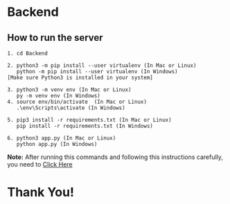 # Backend

## How to run the server
```
1. cd Backend

2. python3 -m pip install --user virtualenv (In Mac or Linux)
   python -m pip install --user virtualenv (In Windows) 
[Make sure Python3 is installed in your system]

3. python3 -m venv env (In Mac or Linux)
   py -m venv env (In Windows) 
4. source env/bin/activate  (In Mac or Linux)
   .\env\Scripts\activate (In Windows) 
   
5. pip3 install -r requirements.txt (In Mac or Linux)
   pip install -r requirements.txt (In Windows)
   
6. python3 app.py (In Mac or Linux)
   python app.py (In Windows)
```
**Note:** After running this commands and following this instructions carefully, you need to [Click Here](https://github.com/SANUS-ML/SANUS-WEB/blob/master/Frontend/README.md)

# Thank You!

